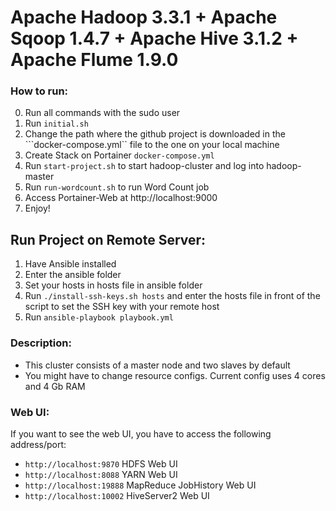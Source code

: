 # Apache Hadoop 3.3.1 + Apache Sqoop 1.4.7 + Apache Hive 3.1.2 + Apache Flume 1.9.0

### How to run:
0. Run all commands with the sudo user
1. Run ```initial.sh```
2. Change the path where the github project is downloaded in the ```docker-compose.yml`` file to the one on your local machine 
3. Create Stack on Portainer ```docker-compose.yml```
4. Run ```start-project.sh``` to start hadoop-cluster and log into hadoop-master
4. Run ```run-wordcount.sh``` to run Word Count job
5. Access Portainer-Web at http://localhost:9000
6. Enjoy!

## Run Project on Remote Server:

1. Have Ansible installed
2. Enter the ansible folder
3. Set your hosts in hosts file in ansible folder
4. Run ```./install-ssh-keys.sh hosts``` and enter the hosts file in front of the script to set the SSH key with your remote host
5. Run ```ansible-playbook playbook.yml```

### Description:

* This cluster consists of a master node and two slaves by default
* You might have to change resource configs. Current config uses 4 cores and 4 Gb RAM

### Web UI:
  If you want to see the web UI, you have to access the following address/port:
* ```http://localhost:9870``` HDFS Web UI
* ```http://localhost:8088``` YARN Web UI
* ```http://localhost:19888``` MapReduce JobHistory Web UI
* ```http://localhost:10002``` HiveServer2 Web UI